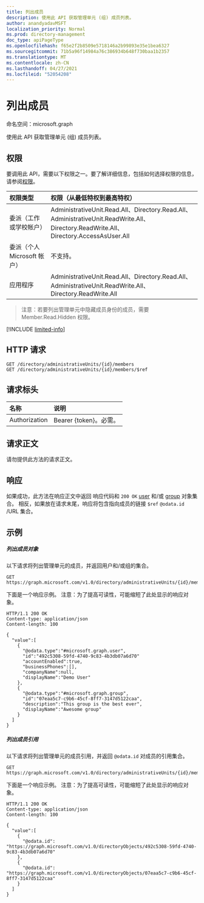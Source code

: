```yaml
---
title: 列出成员
description: 使用此 API 获取管理单元 (组) 成员列表。
author: anandyadavMSFT
localization_priority: Normal
ms.prod: directory-management
doc_type: apiPageType
ms.openlocfilehash: f65e2f2b8509e5718146a2b99893e35e1bea6327
ms.sourcegitcommit: 71b5a96f14984a76c386934b648f730baa1b2357
ms.translationtype: MT
ms.contentlocale: zh-CN
ms.lasthandoff: 04/27/2021
ms.locfileid: "52054208"
---
```

# <a name="list-members"></a>列出成员

命名空间：microsoft.graph

使用此 API 获取管理单元 (组) 成员列表。

## <a name="permissions"></a>权限
要调用此 API，需要以下权限之一。要了解详细信息，包括如何选择权限的信息，请参阅[权限](/graph/permissions-reference)。

|权限类型      | 权限（从最低特权到最高特权）              |
|:--------------------|:---------------------------------------------------------|
|委派（工作或学校帐户） | AdministrativeUnit.Read.All、Directory.Read.All、AdministrativeUnit.ReadWrite.All、Directory.ReadWrite.All、Directory.AccessAsUser.All    |
|委派（个人 Microsoft 帐户） | 不支持。    |
|应用程序 | AdministrativeUnit.Read.All、Directory.Read.All、AdministrativeUnit.ReadWrite.All、Directory.ReadWrite.All |

> 注意：若要列出管理单元中隐藏成员身份的成员，需要 Member.Read.Hidden 权限。

[!INCLUDE [limited-info](../../includes/limited-info.md)]

## <a name="http-request"></a>HTTP 请求

```http
GET /directory/administrativeUnits/{id}/members
GET /directory/administrativeUnits/{id}/members/$ref
```
## <a name="request-headers"></a>请求标头
| 名称      |说明|
|:----------|:----------|
| Authorization  | Bearer {token}。必需。 |

## <a name="request-body"></a>请求正文
请勿提供此方法的请求正文。

## <a name="response"></a>响应

如果成功，此方法在响应正文中返回 响应代码和 `200 OK` [user](../resources/user.md) 和/或 [group](../resources/group.md) 对象集合。  相反，如果放在请求末尾，响应将包含指向成员的链接 `$ref` `@odata.id` /URL 集合。

## <a name="examples"></a>示例
##### <a name="list-member-objects"></a>列出成员对象
以下请求将列出管理单元的成员，并返回用户和/或组的集合。

```http
GET https://graph.microsoft.com/v1.0/directory/administrativeUnits/{id}/members
```

下面是一个响应示例。 注意：为了提高可读性，可能缩短了此处显示的响应对象。
 
```http
HTTP/1.1 200 OK
Content-type: application/json
Content-length: 100

{
  "value":[
    {
      "@odata.type":"#microsoft.graph.user",
      "id":"492c5308-59fd-4740-9c83-4b3db07a6d70"
      "accountEnabled":true,
      "businessPhones":[],
      "companyName":null,
      "displayName":"Demo User"
    },
    {
      "@odata.type":"#microsoft.graph.group",
      "id":"07eaa5c7-c9b6-45cf-8ff7-3147d5122caa",
      "description":"This group is the best ever",
      "displayName":"Awesome group"
    }
  ]
}
```

##### <a name="list-member-references"></a>列出成员引用
以下请求将列出管理单元的成员引用，并返回 `@odata.id` 对成员的引用集合。
```
GET https://graph.microsoft.com/v1.0/directory/administrativeUnits/{id}/members/$ref
```
下面是一个响应示例。 注意：为了提高可读性，可能缩短了此处显示的响应对象。
 
```http
HTTP/1.1 200 OK
Content-type: application/json
Content-length: 100

{
  "value":[
    {
      "@odata.id": "https://graph.microsoft.com/v1.0/directoryObjects/492c5308-59fd-4740-9c83-4b3db07a6d70"
    },
    {
      "@odata.id": "https://graph.microsoft.com/v1.0/directoryObjects/07eaa5c7-c9b6-45cf-8ff7-3147d5122caa"
    }
  ]
}
```
